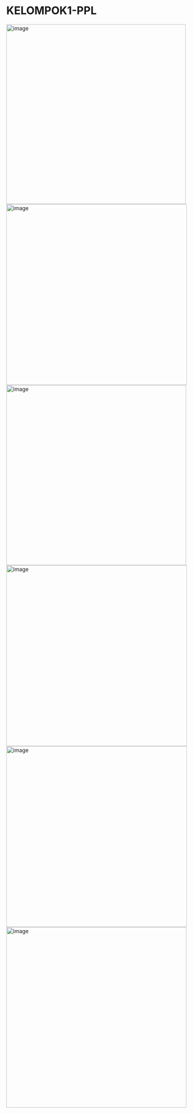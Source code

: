 # KELOMPOK1-PPL

<img width="471" alt="image" src="https://github.com/aldianggara/KELOMPOK1-PPL/assets/114654534/e20a99e7-d3ef-4515-9c7f-1d840b69f2db">

<img width="474" alt="image" src="https://github.com/aldianggara/KELOMPOK1-PPL/assets/114654534/0e12e0b7-6c1b-42d4-8687-10d9b62f357e">

<img width="472" alt="image" src="https://github.com/aldianggara/KELOMPOK1-PPL/assets/114654534/f839ae2d-3dd5-45f6-ab6c-12a417496cd5">

<img width="474" alt="image" src="https://github.com/aldianggara/KELOMPOK1-PPL/assets/114654534/6b392cab-17d4-4aad-a7b7-aca76e7edf79">

<img width="474" alt="image" src="https://github.com/aldianggara/KELOMPOK1-PPL/assets/114654534/6f485c4b-6c3a-4472-8b9c-cbfa547b272c">

<img width="473" alt="image" src="https://github.com/aldianggara/KELOMPOK1-PPL/assets/114654534/85228c76-2791-446f-9380-52c09260e98a">
